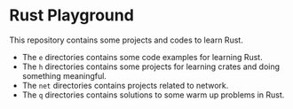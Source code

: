 # Rust Playground

This repository contains some projects and codes to learn Rust.

- The `e` directories contains some code examples for learning Rust.
- The `h` directories contains some projects for learning crates and doing something meaningful.
- The `net` directories contains projects related to network.
- The `q` directories contains solutions to some warm up problems in Rust.
